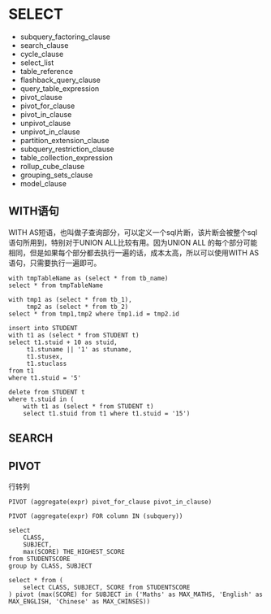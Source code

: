 # SELECT

- subquery_factoring_clause
- search_clause
- cycle_clause
- select_list
- table_reference
- flashback_query_clause
- query_table_expression
- pivot_clause
- pivot_for_clause
- pivot_in_clause
- unpivot_clause
- unpivot_in_clause
- partition_extension_clause
- subquery_restriction_clause
- table_collection_expression
- rollup_cube_clause
- grouping_sets_clause
- model_clause

## WITH语句

WITH AS短语，也叫做子查询部分，可以定义一个sql片断，该片断会被整个sql语句所用到，特别对于UNION ALL比较有用。因为UNION ALL 的每个部分可能相同，但是如果每个部分都去执行一遍的话，成本太高，所以可以使用WITH AS语句，只需要执行一遍即可。

	
	with tmpTableName as (select * from tb_name)
	select * from tmpTableName
	
	with tmp1 as (select * from tb_1),
	     tmp2 as (select * from tb_2)
	select * from tmp1,tmp2 where tmp1.id = tmp2.id

	insert into STUDENT
	with t1 as (select * from STUDENT t)
	select t1.stuid + 10 as stuid,
	     t1.stuname || '1' as stuname,
	     t1.stusex,
	     t1.stuclass
	from t1
	where t1.stuid = '5'

	delete from STUDENT t
 	where t.stuid in (
 		with t1 as (select * from STUDENT t)
		select t1.stuid from t1 where t1.stuid = '15')

## SEARCH

## PIVOT

行转列

	PIVOT (aggregate(expr) pivot_for_clause pivot_in_clause)

	PIVOT (aggregate(expr) FOR column IN (subquery))

	select 
		CLASS,
		SUBJECT,
		max(SCORE) THE_HIGHEST_SCORE 
	from STUDENTSCORE 
	group by CLASS, SUBJECT

	select * from (
		select CLASS, SUBJECT, SCORE from STUDENTSCORE
	) pivot (max(SCORE) for SUBJECT in ('Maths' as MAX_MATHS, 'English' as MAX_ENGLISH, 'Chinese' as MAX_CHINSES))
